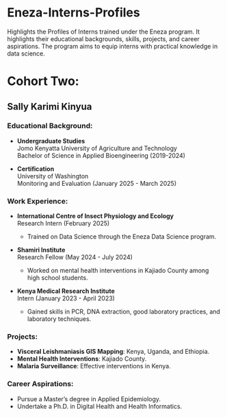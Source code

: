 # Eneza-Interns-Profiles

Highlights the Profiles of Interns trained under the Eneza program. It highlights their educational backgrounds, skills, projects, and career aspirations. The program aims to equip interns with practical knowledge in data science.

# Cohort Two:

## Sally Karimi Kinyua

### Educational Background:
- **Undergraduate Studies**  
  Jomo Kenyatta University of Agriculture and Technology  
  Bachelor of Science in Applied Bioengineering (2019-2024)

- **Certification**  
  University of Washington  
  Monitoring and Evaluation (January 2025 - March 2025)

### Work Experience:
- **International Centre of Insect Physiology and Ecology**  
  Research Intern (February 2025)  
  - Trained on Data Science through the Eneza Data Science program.

- **Shamiri Institute**  
  Research Fellow (May 2024 - July 2024)  
  - Worked on mental health interventions in Kajiado County among high school students.

- **Kenya Medical Research Institute**  
  Intern (January 2023 - April 2023)  
  - Gained skills in PCR, DNA extraction, good laboratory practices, and laboratory techniques.

### Projects:
- **Visceral Leishmaniasis GIS Mapping**: Kenya, Uganda, and Ethiopia.  
- **Mental Health Interventions**: Kajiado County.  
- **Malaria Surveillance**: Effective interventions in Kenya.

### Career Aspirations:
- Pursue a Master’s degree in Applied Epidemiology.  
- Undertake a Ph.D. in Digital Health and Health Informatics.
